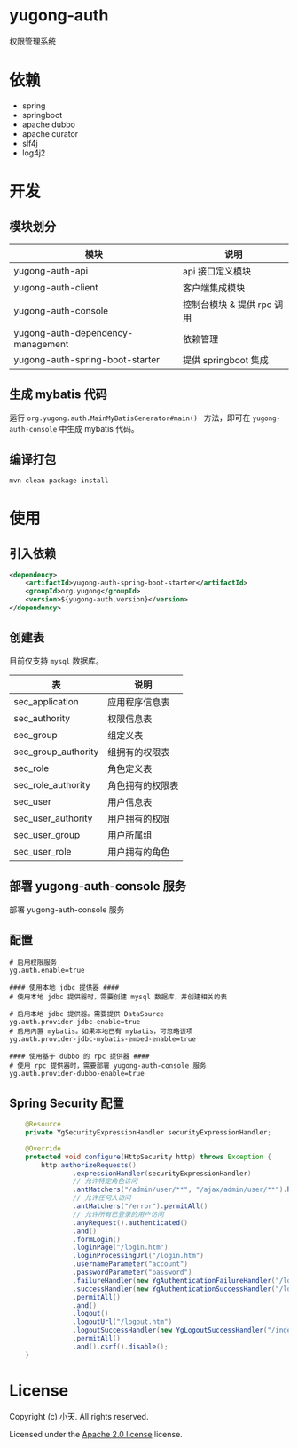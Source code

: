 # yugong-auth
权限管理系统


# 依赖
+ spring
+ springboot
+ apache dubbo
+ apache curator
+ slf4j
+ log4j2

# 开发
## 模块划分

| 模块 | 说明 |
| ------ | ------ |
| yugong-auth-api | api 接口定义模块 |
| yugong-auth-client | 客户端集成模块 |
| yugong-auth-console | 控制台模块 & 提供 rpc 调用 |
| yugong-auth-dependency-management | 依赖管理 |
| yugong-auth-spring-boot-starter | 提供 springboot 集成 |

## 生成 mybatis 代码
运行 `org.yugong.auth.MainMyBatisGenerator#main() ` 方法，即可在 `yugong-auth-console` 中生成 mybatis 代码。

## 编译打包
```shell script
mvn clean package install
```

# 使用
## 引入依赖
```xml
<dependency>
    <artifactId>yugong-auth-spring-boot-starter</artifactId>
    <groupId>org.yugong</groupId>
    <version>${yugong-auth.version}</version>
</dependency>
```

## 创建表
目前仅支持 `mysql` 数据库。

| 表 | 说明 |
| ------ | ------ |
| sec_application | 应用程序信息表 |
| sec_authority | 权限信息表 |
| sec_group | 组定义表 |
| sec_group_authority | 组拥有的权限表 |
| sec_role | 角色定义表 |
| sec_role_authority | 角色拥有的权限表 |
| sec_user | 用户信息表 |
| sec_user_authority | 用户拥有的权限 |
| sec_user_group | 用户所属组 |
| sec_user_role | 用户拥有的角色 |

## 部署 yugong-auth-console 服务
部署 yugong-auth-console 服务

## 配置
```properties
# 启用权限服务
yg.auth.enable=true

#### 使用本地 jdbc 提供器 ####
# 使用本地 jdbc 提供器时，需要创建 mysql 数据库，并创建相关的表

# 启用本地 jdbc 提供器。需要提供 DataSource
yg.auth.provider-jdbc-enable=true
# 启用内置 mybatis。如果本地已有 mybatis，可忽略该项
yg.auth.provider-jdbc-mybatis-embed-enable=true

#### 使用基于 dubbo 的 rpc 提供器 ####
# 使用 rpc 提供器时，需要部署 yugong-auth-console 服务
yg.auth.provider-dubbo-enable=true

```

## Spring Security 配置
```java
    @Resource
    private YgSecurityExpressionHandler securityExpressionHandler;

    @Override
    protected void configure(HttpSecurity http) throws Exception {
        http.authorizeRequests()
                .expressionHandler(securityExpressionHandler)
                // 允许特定角色访问
                .antMatchers("/admin/user/**", "/ajax/admin/user/**").hasRole("admin")
                // 允许任何人访问
                .antMatchers("/error").permitAll()
                // 允许所有已登录的用户访问
                .anyRequest().authenticated()
                .and()
                .formLogin()
                .loginPage("/login.htm")
                .loginProcessingUrl("/login.htm")
                .usernameParameter("account")
                .passwordParameter("password")
                .failureHandler(new YgAuthenticationFailureHandler("/login.htm?error"))
                .successHandler(new YgAuthenticationSuccessHandler("/loginSuccess.htm", "/admin/index.htm"))
                .permitAll()
                .and()
                .logout()
                .logoutUrl("/logout.htm")
                .logoutSuccessHandler(new YgLogoutSuccessHandler("/index.htm"))
                .permitAll()
                .and().csrf().disable();
    }
```

# License
Copyright (c) 小天. All rights reserved.

Licensed under the [Apache 2.0 license](https://www.apache.org/licenses/LICENSE-2.0.html) license.
